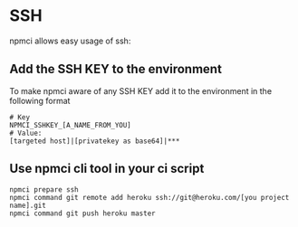 # SSH
npmci allows easy usage of ssh:

## Add the SSH KEY to the environment

To make npmci aware of any SSH KEY add it to the environment in the following format
```
# Key
NPMCI_SSHKEY_[A_NAME_FROM_YOU]
# Value:
[targeted host]|[privatekey as base64]|***
```

## Use npmci cli tool in your ci script
```
npmci prepare ssh
npmci command git remote add heroku ssh://git@heroku.com/[you project name].git
npmci command git push heroku master
```
